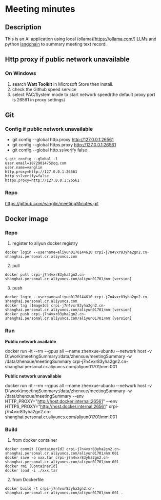 # Meeting minutes

## Description

This is an AI application using local (ollama)[https://ollama.com/] LLMs and python [langchain](https://python.langchain.com/docs/introduction/) to summary meeting text record. 

## Http proxy if public network unavailable

### On Windows

1. search **Watt Toolkit** in Microsoft Store then install.
2. check the Github speed service
3. select PAC/System mode to start network speed(the default proxy port is 26561 in proxy settings)

## Git

### Config if public network unavailable

- git config --global http.proxy http://127.0.0.1:26561
- git config --global https.proxy http://127.0.0.1:26561
- git config --global http.sslverify false
```
$ git config --global -l
user.email=1872901475@qq.com
user.name=vanglin
http.proxy=http://127.0.0.1:26561
http.sslverify=false
https.proxy=http://127.0.0.1:26561
```

### Repo

https://github.com/vanglin/meetingMinutes.git

## Docker image

### Repo

1. register to aliyun docker registry
```
docker login --username=aliyun0170144610 crpi-j7n4vxr83yha2gn2.cn-shanghai.personal.cr.aliyuncs.com
```
2. pull
```
docker pull crpi-j7n4vxr83yha2gn2.cn-shanghai.personal.cr.aliyuncs.com/aliyun01701/mm:[version]
```
3. push
```
docker login --username=aliyun0170144610 crpi-j7n4vxr83yha2gn2.cn-shanghai.personal.cr.aliyuncs.com
docker tag [ImageId] crpi-j7n4vxr83yha2gn2.cn-shanghai.personal.cr.aliyuncs.com/aliyun01701/mm:[version]
docker push crpi-j7n4vxr83yha2gn2.cn-shanghai.personal.cr.aliyuncs.com/aliyun01701/mm:[version]
```

### Run

**Public network available**

docker run -it --rm --gpus all --name zhenxue-ubuntu --network host -v D:\work\meetingSummary:/data/zhenxue/meetingSummary -w /data/zhenxue/meetingSummary crpi-j7n4vxr83yha2gn2.cn-shanghai.personal.cr.aliyuncs.com/aliyun01701/mm:001

**Public network unavailable**

docker run -it --rm --gpus all --name zhenxue-ubuntu --network host -v D:\work\meetingSummary:/data/zhenxue/meetingSummary -w /data/zhenxue/meetingSummary --env HTTP_PROXY="http://host.docker.internal:26561" --env HTTPS_PROXY="http://host.docker.internal:26561" crpi-j7n4vxr83yha2gn2.cn-shanghai.personal.cr.aliyuncs.com/aliyun01701/mm:001

### Build

1. from docker container
```
docker commit [ContainerId] crpi-j7n4vxr83yha2gn2.cn-shanghai.personal.cr.aliyuncs.com/aliyun01701/mm:001
docker save -o xxx.tar crpi-j7n4vxr83yha2gn2.cn-shanghai.personal.cr.aliyuncs.com/aliyun01701/mm:001
docker rmi [ContainerId]
docker load -i ./xxx.tar
```

2. from Dockerfile
```
docker build -t crpi-j7n4vxr83yha2gn2.cn-shanghai.personal.cr.aliyuncs.com/aliyun01701/mm:001 .
```
